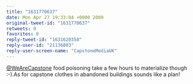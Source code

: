 ```yaml
---
title: "1631770637"
date: Mon Apr 27 19:33:04 +0000 2009
original-tweet-id: "1631770637"
retweets: 0
favorites: 0
reply-tweet-id: "1631620358"
reply-user-id: "21136803"
reply-user-screen-name: "CapstoneMediaUK"
---
```

<a href="https://twitter.com/WeAreCapstone">@WeAreCapstone</a> food poisoning take a few hours  to materialize though :-).As for capstone clothes in abandoned buildings sounds like a plan!

